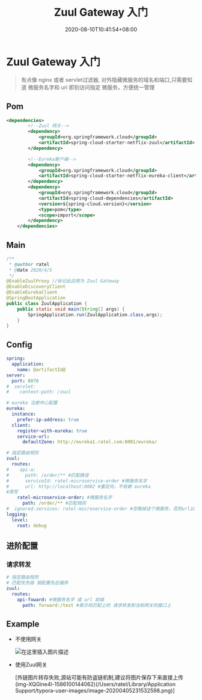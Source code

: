 ﻿---
title: "Zuul Gateway 入门"
date: 2020-08-10T10:41:54+08:00
categories: 
 - Java
tags: 
  - SpringCloud
  - Zuul GetWay
  - 网关
mp3: /mp3/街道的寂寞.mp3
cover: "https://cdn.jsdelivr.net/gh/hojun2/hojun2.github.io/img/wallhaven-672007-2.jpg"
keywords:
  - SpringCloud
  - Zuul GetWay
  - 网关
description: 
---
# Zuul Gateway 入门

> 有点像 nginx 或者 servlet过滤器, 对外隐藏微服务的域名和端口,只需要知道 微服务名字和 uri 即刻访问指定 微服务，方便统一管理

## Pom

```xml
<dependencies>
        <!--Zuul 网关-->
        <dependency>
            <groupId>org.springframework.cloud</groupId>
            <artifactId>spring-cloud-starter-netflix-zuul</artifactId>
        </dependency>

        <!--Eureka客户端-->
        <dependency>
            <groupId>org.springframework.cloud</groupId>
            <artifactId>spring-cloud-starter-netflix-eureka-client</artifactId>
        </dependency>
        <dependency>
            <groupId>org.springframework.cloud</groupId>
            <artifactId>spring-cloud-dependencies</artifactId>
            <version>${spring-cloud.version}</version>
            <type>pom</type>
            <scope>import</scope>
        </dependency>
    </dependencies>
```

## Main

```java
/**
 * @author ratel
 * @date 2020/4/5
 */
@EnableZuulProxy //标记此应用为 Zuul Gateway
@EnableDiscoveryClient
@EnableEurekaClient
@SpringBootApplication
public class ZuulApplication {
    public static void main(String[] args) {
        SpringApplication.run(ZuulApplication.class,args);
    }
}
```

## Config

```yml
spring:
  application:
    name: @artifactId@
server:
  port: 8070
#  servlet:
#    context-path: /zuul

# eureka 注册中心配置
eureka:
  instance:
    prefer-ip-address: true
  client:
    register-with-eureka: true
    service-url:
      defaultZone: http://eureka1.ratel.com:8001/eureka/

# 指定路由规则
zuul:
  routes:
#    api-a:
#      path: /order/** #匹配路径
#      serviceId: ratel-microservice-order #微服务名字
#      url: http://localhost:8082 #重定向，不依赖 eureka
#简写
    ratel-microservice-order: #微服务名字
      path: /order/** #匹配规则
#  ignored-services: ratel-microservice-order #忽略掉这个微服务，否则url以 /ratel-microservice-order 为前缀的也会访问 order 服务
logging:
  level:
    root: debug

```

## 进阶配置

### 请求转发

```yml
# 指定路由规则
# 匹配优先级 按配置先后循序
zuul:
  routes:
    api-foward: #微服务名字 或 url 前缀
      path: forward:/test #表示将匹配上的 请求转发到当前网关的接口上
```





## Example

- 不使用网关

  ![在这里插入图片描述](https://img-blog.csdnimg.cn/20200405230940650.png?x-oss-process=image/watermark,type_ZmFuZ3poZW5naGVpdGk,shadow_10,text_aHR0cHM6Ly9ibG9nLmNzZG4ubmV0L3dlaXhpbl80MzcyMzYzNQ==,size_16,color_FFFFFF,t_70)

- 使用Zuul网关

  [外链图片转存失败,源站可能有防盗链机制,建议将图片保存下来直接上传(img-XQGine4l-1586100144062)(/Users/ratel/Library/Application Support/typora-user-images/image-20200405231532598.png)]


